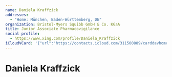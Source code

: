 ```yaml
---
name: Daniela Kraffzick
addresses:
  - "Home: München, Baden-Württemberg, DE"
organization: Bristol-Myers Squibb GmbH & Co. KGaA
title: Junior Associate Pharmacovigilance
social profile:
  - https://www.xing.com/profile/Daniela_Kraffzick
iCloudVCard: '{"url":"https://contacts.icloud.com/311500889/carddavhome/card/ZTFiOGZmODYtNWI4YS00YzljLWJhMmMtMTQ0ZWU0NmY5NWY2.vcf","etag":"\"kmfhew2r\"","data":"BEGIN:VCARD\r\nVERSION:3.0\r\nFN:\r\nN:Kraffzick;Daniela;;;\r\nUID:e1b8ff86-5b8a-4c9c-ba2c-144ee46f95f6\r\nADR;TYPE=HOME:;;;München;Baden-Württemberg;;DE;\r\nWP1.X-ABLABEL:Work\r\nitem0.X-ABLABEL:xing\r\nPRODID:ez-vcard 0.9.13-fc\r\nREV:2025-04-03T22:07:01Z\r\nORG:Bristol-Myers Squibb GmbH & Co. KGaA;\r\nTITLE:Junior Associate Pharmacovigilance\r\nPHOTO;VALUE=uri:https://gateway.icloud.com/contacts/311500889/ck/card/96a1e\r\n 7719d692037b5161c88c3e6364a\r\nitem0.X-SOCIALPROFILE;X-USER=Daniela_Kraffzick:https://www.xing.com/profile\r\n /Daniela_Kraffzick\r\nEND:VCARD"}'
---
```

# Daniela Kraffzick